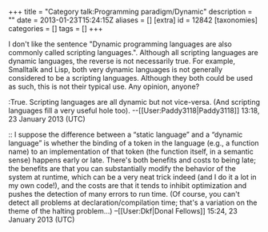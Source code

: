 +++
title = "Category talk:Programming paradigm/Dynamic"
description = ""
date = 2013-01-23T15:24:15Z
aliases = []
[extra]
id = 12842
[taxonomies]
categories = []
tags = []
+++

I don't like the sentence "Dynamic programming languages are also commonly called scripting languages.". Although all scripting languages are dynamic languages, the reverse is not necessarily true. For example, Smalltalk and Lisp, both very dynamic languages is not generally considered to be a scripting languages. Although they both could be used as such, this is not their typical use.
Any opinion, anyone?

:True. Scripting languages are all dynamic but not vice-versa. (And scripting languages fill a very useful hole too). --[[User:Paddy3118|Paddy3118]] 13:18, 23 January 2013 (UTC)

:: I suppose the difference between a “static language” and a “dynamic language” is whether the binding of a token in the language (e.g., a function name) to an implementation of that token (the function itself, in a semantic sense) happens early or late. There's both benefits and costs to being late; the benefits are that you can substantially modify the behavior of the system at runtime, which can be a very neat trick indeed (and I do it a lot in my own code!), and the costs are that it tends to inhibit optimization and pushes the detection of many errors to run time. (Of course, you can't detect all problems at declaration/compilation time; that's a variation on the theme of the halting problem…) –[[User:Dkf|Donal Fellows]] 15:24, 23 January 2013 (UTC)
